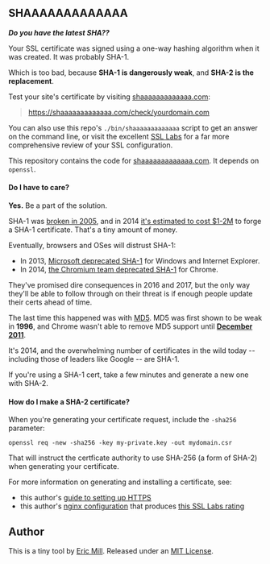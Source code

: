 ## SHAAAAAAAAAAAAA

_**Do you have the latest SHA??**_

Your SSL certificate was signed using a one-way hashing algorithm when it was created. It was probably SHA-1.

Which is too bad, because **SHA-1 is dangerously weak**, and **SHA-2 is the replacement**.

Test your site's certificate by visiting [shaaaaaaaaaaaaa.com](https://shaaaaaaaaaaaaa.com):

> https://shaaaaaaaaaaaaa.com/check/yourdomain.com

You can also use this repo's `./bin/shaaaaaaaaaaaaa` script to get an answer on the command line, or visit the excellent [SSL Labs](https://www.ssllabs.com/ssltest/analyze.html) for a far more comprehensive review of your SSL configuration.

This repository contains the code for [shaaaaaaaaaaaaa.com](https://shaaaaaaaaaaaaa.com). It depends on `openssl`.

#### Do I have to care?

**Yes.** Be a part of the solution.

SHA-1 was [broken in 2005](https://www.schneier.com/blog/archives/2005/02/sha1_broken.html), and in 2014 [it's estimated to cost $1-2M](https://www.schneier.com/blog/archives/2012/10/when_will_we_se.html) to forge a SHA-1 certificate. That's a tiny amount of money.

Eventually, browsers and OSes will distrust SHA-1:

* In 2013, [Microsoft deprecated SHA-1](http://blogs.technet.com/b/pki/archive/2013/11/12/sha1-deprecation-policy.aspx) for Windows and Internet Explorer.
* In 2014, [the Chromium team deprecated SHA-1](https://groups.google.com/a/chromium.org/forum/#!msg/blink-dev/2-R4XziFc7A/YO0ZSrX_X4wJ) for Chrome.

They've promised dire consequences in 2016 and 2017, but the only way they'll be able to follow through on their threat is if enough people update their certs ahead of time.

The last time this happened was with [MD5](http://en.wikipedia.org/wiki/MD5). MD5 was first shown to be weak in **1996**, and Chrome wasn't able to remove MD5 support until **[December 2011](https://code.google.com/p/chromium/issues/detail?id=101123#c15)**.

It's 2014, and the overwhelming number of certificates in the wild today -- including those of leaders like Google -- are SHA-1.

If you're using a SHA-1 cert, take a few minutes and generate a new one with SHA-2.

#### How do I make a SHA-2 certificate?

When you're generating your certificate request, include the `-sha256` parameter:

```
openssl req -new -sha256 -key my-private.key -out mydomain.csr
```

That will instruct the certficate authority to use SHA-256 (a form of SHA-2) when generating your certificate.

For more information on generating and installing a certificate, see:

* this author's [guide to setting up HTTPS](https://konklone.com/post/switch-to-https-now-for-free#generating-the-certificate)
* this author's [nginx configuration](https://gist.github.com/konklone/6532544) that produces [this SSL Labs rating](https://www.ssllabs.com/ssltest/analyze.html?d=konklone.com)

## Author

This is a tiny tool by [Eric Mill](https://twitter.com/konklone). Released under an [MIT License](LICENSE).
